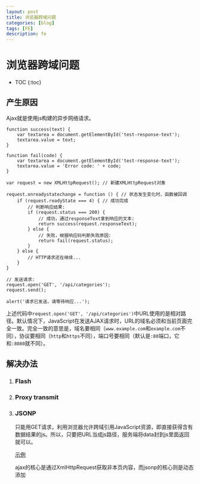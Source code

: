 ```yaml
---
layout: post
title: 浏览器跨域问题
categories: [blog]
tags: [FE]
description: fe
---
```


# 浏览器跨域问题

* TOC
{:toc}

## 产生原因

Ajax就是使用js构建的异步网络请求。

```
function success(text) {
    var textarea = document.getElementById('test-response-text');
    textarea.value = text;
}

function fail(code) {
    var textarea = document.getElementById('test-response-text');
    textarea.value = 'Error code: ' + code;
}

var request = new XMLHttpRequest(); // 新建XMLHttpRequest对象

request.onreadystatechange = function () { // 状态发生变化时，函数被回调
    if (request.readyState === 4) { // 成功完成
        // 判断响应结果:
        if (request.status === 200) {
            // 成功，通过responseText拿到响应的文本:
            return success(request.responseText);
        } else {
            // 失败，根据响应码判断失败原因:
            return fail(request.status);
        }
    } else {
        // HTTP请求还在继续...
    }
}

// 发送请求:
request.open('GET', '/api/categories');
request.send();

alert('请求已发送，请等待响应...');
```

上述代码中`request.open('GET', '/api/categories')`中URL使用的是相对路径。默认情况下，JavaScript在发送AJAX请求时，URL的域名必须和当前页面完全一致。完全一致的意思是，域名要相同（`www.example.com`和`example.com`不同），协议要相同（`http`和`https`不同），端口号要相同（默认是`:80`端口，它和`:8080`就不同）。

## 解决办法

1. ### Flash

2. ### Proxy transmit

3. ### JSONP

   只能用GET请求，利用浏览器允许跨域引用JavaScript资源，即直接获得含有数据结果的js。所以，只要把URL当成js路径，服务端将data封到js里面返回就可以。

   [示例](http://www.cnblogs.com/dowinning/archive/2012/04/19/json-jsonp-jquery.html)

   ajax的核心是通过XmlHttpRequest获取非本页内容，而jsonp的核心则是动态添加<script>标签来调用服务器提供的js脚本。

   ### 4.CORS

   （Cross-origin resource sharing）

   Jsonp因为只能用GET请求，所以使用范围小，这个是使用最广泛的。

   浏览器请求体中加上跨域请求的字段。

   简单请求：在头信息之中，增加一个`Origin`字段，声明来源。eg：`Origin: http://api.bob.com`

   非简单请求：浏览器会先发送预检请求，"预检"请求用的请求方法是`OPTIONS`，获得回应后方可请求。

   [详细说明请看阮一峰日志](http://www.ruanyifeng.com/blog/2016/04/cors.html)

   ​